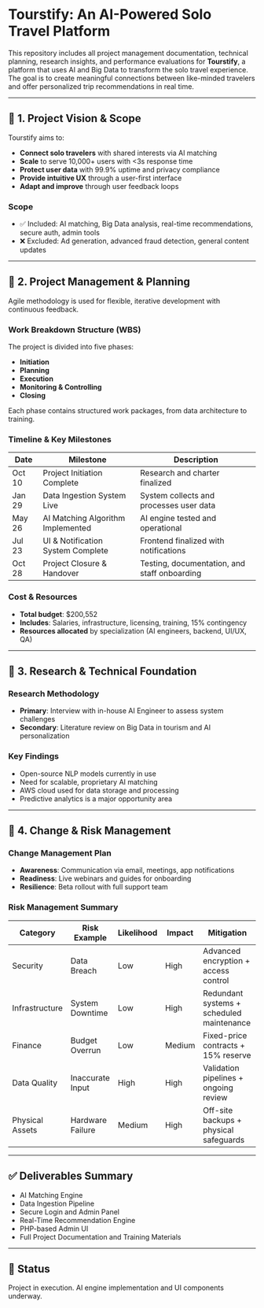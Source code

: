 # Tourstify: An AI-Powered Solo Travel Platform

This repository includes all project management documentation, technical planning, research insights, and performance evaluations for **Tourstify**, a platform that uses AI and Big Data to transform the solo travel experience. The goal is to create meaningful connections between like-minded travelers and offer personalized trip recommendations in real time.

---

## 🎯 1. Project Vision & Scope

Tourstify aims to:

- **Connect solo travelers** with shared interests via AI matching
- **Scale** to serve 10,000+ users with <3s response time
- **Protect user data** with 99.9% uptime and privacy compliance
- **Provide intuitive UX** through a user-first interface
- **Adapt and improve** through user feedback loops

### Scope

- ✅ Included: AI matching, Big Data analysis, real-time recommendations, secure auth, admin tools
- ❌ Excluded: Ad generation, advanced fraud detection, general content updates

---

## 📅 2. Project Management & Planning

Agile methodology is used for flexible, iterative development with continuous feedback.

### Work Breakdown Structure (WBS)

The project is divided into five phases:

- **Initiation**
- **Planning**
- **Execution**
- **Monitoring & Controlling**
- **Closing**

Each phase contains structured work packages, from data architecture to training.

### Timeline & Key Milestones

| Date     | Milestone                       | Description                                     |
|----------|----------------------------------|-------------------------------------------------|
| Oct 10   | Project Initiation Complete      | Research and charter finalized                  |
| Jan 29   | Data Ingestion System Live       | System collects and processes user data         |
| May 26   | AI Matching Algorithm Implemented| AI engine tested and operational                |
| Jul 23   | UI & Notification System Complete| Frontend finalized with notifications           |
| Oct 28   | Project Closure & Handover       | Testing, documentation, and staff onboarding    |

### Cost & Resources

- **Total budget**: $200,552
- **Includes**: Salaries, infrastructure, licensing, training, 15% contingency
- **Resources allocated** by specialization (AI engineers, backend, UI/UX, QA)

---

## 🔬 3. Research & Technical Foundation

### Research Methodology

- **Primary**: Interview with in-house AI Engineer to assess system challenges
- **Secondary**: Literature review on Big Data in tourism and AI personalization

### Key Findings

- Open-source NLP models currently in use
- Need for scalable, proprietary AI matching
- AWS cloud used for data storage and processing
- Predictive analytics is a major opportunity area

---

## 🔧 4. Change & Risk Management

### Change Management Plan

- **Awareness**: Communication via email, meetings, app notifications
- **Readiness**: Live webinars and guides for onboarding
- **Resilience**: Beta rollout with full support team

### Risk Management Summary

| Category        | Risk Example     | Likelihood | Impact | Mitigation                              |
|----------------|------------------|------------|--------|------------------------------------------|
| Security        | Data Breach      | Low        | High   | Advanced encryption + access control     |
| Infrastructure  | System Downtime  | Low        | High   | Redundant systems + scheduled maintenance|
| Finance         | Budget Overrun   | Low        | Medium | Fixed-price contracts + 15% reserve      |
| Data Quality    | Inaccurate Input | High       | High   | Validation pipelines + ongoing review    |
| Physical Assets | Hardware Failure | Medium     | High   | Off-site backups + physical safeguards   |

---

## ✅ Deliverables Summary

- AI Matching Engine
- Data Ingestion Pipeline
- Secure Login and Admin Panel
- Real-Time Recommendation Engine
- PHP-based Admin UI
- Full Project Documentation and Training Materials

---

## 📌 Status

Project in execution. AI engine implementation and UI components underway.
